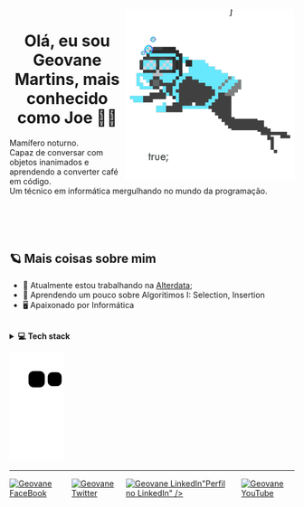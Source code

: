 <img align="right" src="https://github.com/GeovaneJoe/GeovaneJoe/blob/main/.github/workflows/giphy%20(1).gif" width="300"/>

<h1 align="center">Olá, eu sou Geovane Martins, mais conhecido como Joe 👋🎃</h1>
Mamífero noturno.<br />
Capaz de conversar com objetos inanimados e aprendendo a converter café em código.<br />
Um  técnico em informática mergulhando no mundo da programação.<br />

<br />
<br />
<br />
<br />

## 🪐 Mais coisas sobre mim
- 🔭 Atualmente estou trabalhando na <a href="https://www.alterdata.com.br/" target="_blank">Alterdata</a>;
- 🌱 Aprendendo um pouco sobre Algoritimos I: Selection, Insertion
- 🖥  Apaixonado por Informática


<br />

<details>
  <summary><b>💻 Tech stack</b></summary>
  
  ## 🤓 Cursando: 
  - "Alura" 
  - Java 
  - Python
  
  "Academia do Codigo"
  - Delphi

 "Ciência da Computação"
 - 3º Período

  ## 🔬 Ferramentas:
  - Git
  - Figma
  - IntelliJ IDEA
  - Adobe Illustrator 
  - Visual Studio Code
  - RAD Studio 11
</details>    
 
  ![Snake animation](https://github.com/GeovaneJoe/GeovaneJoe/blob/output/github-contribution-grid-snake.svg)
 

----
<div style="display: flex; gap: 10px;">
  <a href="https://www.facebook.com/geovane.d.martins">
    <img alt="Geovane FaceBook" width="20px" src="https://simpleicons.vercel.app/facebook/748FAC" title="Perfil no FaceBook" />
  </a>
  <a href="https://twitter.com/Geovane_joe?t=Yt1ZaxJqMLZk67adbtW9Hw&s=09">
    <img alt="Geovane Twitter" width="20px" src="https://simpleicons.vercel.app/x/000" title="Perfil no Twitter" />
  </a>
  <a href="https://www.linkedin.com/in/geovane-de-deus-martins-1b223745/">
    <img alt="Geovane LinkedIn" width="20px" src="<svg width="256" height="256" viewBox="0 0 256 256" fill="none" xmlns="http://www.w3.org/2000/svg">"Perfil no LinkedIn" />
  </a>
  <a href="https://www.youtube.com/channel/UC0_FEGcvDqsfNWHDI3S9GVA">
    <img alt="Geovane YouTube" width="20px" src="https://simpleicons.vercel.app/youtube/748FAC" title="Canal no YouTube" />
  </a>
</div>

